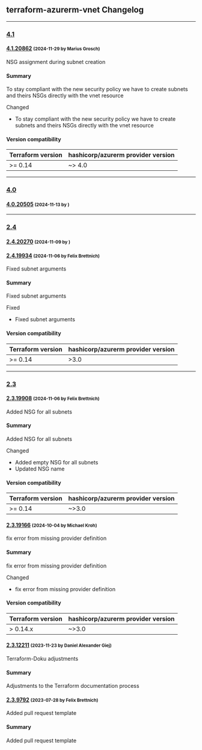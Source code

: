 ## terraform-azurerm-vnet Changelog
---
### [4.1](https://dev.azure.com/BASFTerraform/TerraformRegistry/_git/terraform-azurerm-vnet?version=GT4.1)

#### [4.1.20862](https://dev.azure.com/BASFTerraform/TerraformRegistry/_git/terraform-azurerm-vnet?version=GT4.1.20862) <small>(2024-11-29 by Marius Grosch)</small>
NSG assignment during subnet creation

#### Summary
To stay compliant with the new security policy we have to create subnets and theirs NSGs directly with the vnet resource

Changed
  * To stay compliant with the new security policy we have to create subnets and theirs NSGs directly with the vnet resource

#### Version compatibility

| Terraform version | hashicorp/azurerm provider version |
|-------------------| ---------------------------------- |
| >= 0.14          | ~> 4.0                            |

---
### [4.0](https://dev.azure.com/BASFTerraform/TerraformRegistry/_git/terraform-azurerm-vnet?version=GT4.0)

#### [4.0.20505](https://dev.azure.com/BASFTerraform/TerraformRegistry/_git/terraform-azurerm-vnet?version=GT4.0.20505) <small>(2024-11-13 by )</small>




---
### [2.4](https://dev.azure.com/BASFTerraform/TerraformRegistry/_git/terraform-azurerm-vnet?version=GT2.4)

#### [2.4.20270](https://dev.azure.com/BASFTerraform/TerraformRegistry/_git/terraform-azurerm-vnet?version=GT2.4.20270) <small>(2024-11-09 by )</small>





#### [2.4.19934](https://dev.azure.com/BASFTerraform/TerraformRegistry/_git/terraform-azurerm-vnet?version=GT2.4.19934) <small>(2024-11-06 by Felix Brettnich)</small>
Fixed subnet arguments

#### Summary
Fixed subnet arguments

Fixed
  * Fixed subnet arguments

#### Version compatibility

| Terraform version | hashicorp/azurerm provider version |
|-------------------| ---------------------------------- |
| >= 0.14          | >3.0                            |

---
### [2.3](https://dev.azure.com/BASFTerraform/TerraformRegistry/_git/terraform-azurerm-vnet?version=GT2.3)

#### [2.3.19908](https://dev.azure.com/BASFTerraform/TerraformRegistry/_git/terraform-azurerm-vnet?version=GT2.3.19908) <small>(2024-11-06 by Felix Brettnich)</small>
Added NSG for all subnets

#### Summary
Added NSG for all subnets

Changed
  * Added empty NSG for all subnets
  * Updated NSG name

#### Version compatibility

| Terraform version | hashicorp/azurerm provider version |
|-------------------| ---------------------------------- |
| >= 0.14          | ~>3.0                            |


#### [2.3.19166](https://dev.azure.com/BASFTerraform/TerraformRegistry/_git/terraform-azurerm-vnet?version=GT2.3.19166) <small>(2024-10-04 by Michael Kroh)</small>
fix error from missing provider definition

#### Summary
fix error from missing provider definition


Changed
  * fix error from missing provider definition


#### Version compatibility

| Terraform version | hashicorp/azurerm provider version |
|-------------------| ---------------------------------- |
| > 0.14.x          | ~>3.0                            |




#### [2.3.12211](https://dev.azure.com/BASFTerraform/TerraformRegistry/_git/terraform-azurerm-vnet?version=GT2.3.12211) <small>(2023-11-23 by Daniel Alexander Giej)</small>
Terraform-Doku adjustments

#### Summary
Adjustments to the Terraform documentation process


#### [2.3.9792](https://dev.azure.com/BASFTerraform/TerraformRegistry/_git/terraform-azurerm-vnet?version=GT2.3.9792) <small>(2023-07-28 by Felix Brettnich)</small>
Added pull request template

#### Summary
Added pull request template

